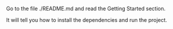 Go to the file ./README.md and read the Getting Started section.

It will tell you how to install the dependencies and run the project.
